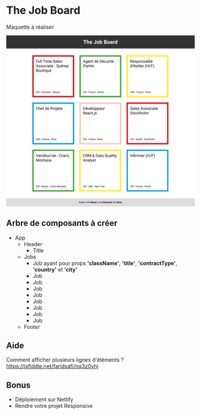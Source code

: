 # The Job Board

Maquette à réaliser

<img src="./src/assets/img/job-board-wireframe.png">

## Arbre de composants à créer

- App
  - Header
    - Title
  - Jobs
    - Job ayant pour props **'className'**, **'title'**, **'contractType'**, **'country'** et **'city'**
    - Job
    - Job
    - Job
    - Job
    - Job
    - Job
    - Job
    - Job
  - Footer

## Aide

Comment afficher plusieurs lignes d'éléments ?
https://jsfiddle.net/faridsafi/nq3z0yhj

## Bonus

- Déploiement sur Netlify
- Rendre votre projet Responsive
